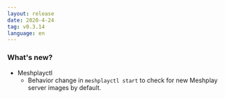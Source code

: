 ```yaml
---
layout: release
date: 2020-4-24
tag: v0.3.14
language: en
---
```


### What's new?

- Meshplayctl
  - Behavior change in `meshplayctl start` to check for new Meshplay server images by default.

